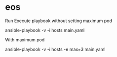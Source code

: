 # eos

Run Execute playbook without setting maximum pod

ansible-playbook -v -i hosts main.yaml

With maximum pod

ansible-playbook -v -i hosts -e max=3 main.yaml

